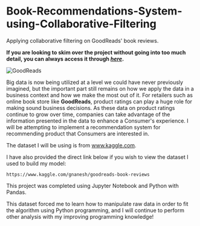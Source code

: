 # Book-Recommendations-System-using-Collaborative-Filtering
Applying collaborative filtering on GoodReads' book reviews.

**If you are looking to skim over the project without going into too much detail, you can always access it through [_here_]( https://nbviewer.jupyter.org/github/mick-zhang/Goodreads-Recommendation-using-Collaborative-Filtering/blob/master/Book%20Recommender%20System%20Github.ipynb?flush_cache=true).**

![GoodReads](https://static.wixstatic.com/media/4c2960_576d701210b94376a548d85d3e9b703a.png/v1/fill/w_620,h_270,al_c,q_90/4c2960_576d701210b94376a548d85d3e9b703a.webp)

Big data is now being utilized at a level we could have never previously imagined, but the important part still remains on how we apply the data in a business context and how we make the most out of it. For retailers such as online book store like **GoodReads**, product ratings can play a huge role for making sound business decisions. As these data on product ratings continue to grow over time,  companies can take advantage of the information presented in the data to enhance a Consumer's experience. I will be attempting to implement a recommendation system for recommending product that Consumers are interested in.

The dataset I will be using is from www.kaggle.com.

I have also provided the direct link below if you wish to view the dataset I used to build my model:

    https://www.kaggle.com/gnanesh/goodreads-book-reviews

This project was completed using Jupyter Notebook and Python with Pandas.

This dataset forced me to learn how to manipulate raw data in order to fit the algorithm using Python programming, and I will continue to perform other analysis with my improving programming knowledge!
